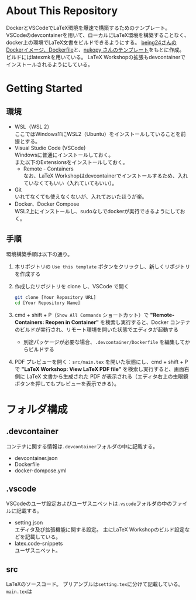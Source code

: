 # About This Repository

DockerとVSCodeでLaTeX環境を爆速で構築するためのテンプレート。
VSCodeのdevcontainerを用いて、ローカルにLaTeX環境を構築することなく、docker上の環境でLaTeX文書をビルドできるようにする。
[being24さんのDockerイメージ、Dockerfile](https://github.com/being24/latex-docker/tree/master)と、[nukopy さんのテンプレート](https://github.com/nukopy/latex-in-docker-on-vscode)をもとに作成。
ビルドにはlatexmkを用いている。
LaTeX Workshopの拡張もdevcontainerでインストールされるようにしている。


# Getting Started

## 環境
- WSL（WSL 2）  
  ここではWindows11にWSL2（Ubuntu）をインストールしていることを前提とする。
- Visual Studio Code (VSCode)  
  Windowsに普通にインストールしておく。  
  また以下のExtensionsをインストールしておく。
  - Remote - Containers  
  なお、LaTeX Workshopはdevcontainerでインストールするため、入れていなくてもいい（入れていてもいい）。
- Git   
  いれてなくても使えなくないが、入れておいたほうが楽。
- Docker、Docker Compose  
  WSL2上にインストールし、sudoなしでdockerが実行できるようにしておく。


## 手順

環境構築手順は以下の通り。

1. 本リポジトリの `Use this template` ボタンをクリックし、新しくリポジトリを作成する
2. 作成したリポジトリを clone し、VSCode で開く

   ```sh
   git clone [Your Repository URL]
   cd [Your Repository Name]
   ```

3. cmd + shift + P（`Show All Commands` ショートカット）で **"Remote-Containers: Reopen in Container"** を検索し実行すると、Docker コンテナのビルドが実行され、リモート環境を開いた状態でエディタが起動する
   - 別途パッケージが必要な場合、`.devcontainer/Dockerfile` を編集してからビルドする
4. PDF プレビューを開く：`src/main.tex` を開いた状態にし、cmd + shift + P で **"LaTeX Workshop: View LaTeX PDF file"** を検索し実行すると、画面右側に LaTeX 文書から生成された PDF が表示される（エディタ右上の虫眼鏡ボタンを押してもプレビューを表示できる）。

# フォルダ構成
## .devcontainer
コンテナに関する情報は`.devcontainer`フォルダの中に記載する。
- devcontainer.json  
- Dockerfile
- docker-dompose.yml

## .vscode
VSCodeのユーザ設定およびユーザスニペットは`.vscode`フォルダの中のファイルに記載する。
- setting.json  
  エディタ及び拡張機能に関する設定。
  主にLaTeX Workshopのビルド設定などを記載している。
- latex.code-snippets  
  ユーザスニペット。

## src
LaTeXのソースコード。
プリアンブルは`setting.tex`に分けて記載している。
`main.tex`は